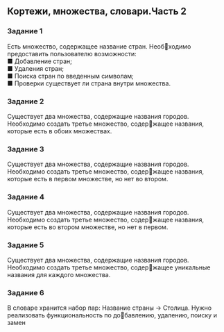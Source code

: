 ## Кортежи, множества, словари.Часть 2
### Задание 1
Есть множество, содержащее название стран. Необходимо предоставить пользователю возможности:<br/>
■ Добавление стран;<br/>
■ Удаления стран;<br/>
■ Поиска стран по введенным символам;<br/>
■ Проверки существует ли страна внутри множества.<br/>
### Задание 2
Существует два множества, содержащие названия 
городов. Необходимо создать третье множество, содержащее названия, которые есть в обоих множествах.
### Задание 3
Существует два множества, содержащие названия 
городов. Необходимо создать третье множество, содержащее названия, которые есть в первом множестве, но 
нет во втором.

### Задание 4
Существует два множества, содержащие названия 
городов. Необходимо создать третье множество, содержащее названия, которые есть во втором множестве, но 
нет в первом.
### Задание 5
Существует два множества, содержащие названия 
городов. Необходимо создать третье множество, содержащее уникальные названия для каждого множества.
### Задание 6
В словаре хранится набор пар: Название страны -> 
Столица. Нужно реализовать функциональность по добавлению, удалению, поиску и замен
